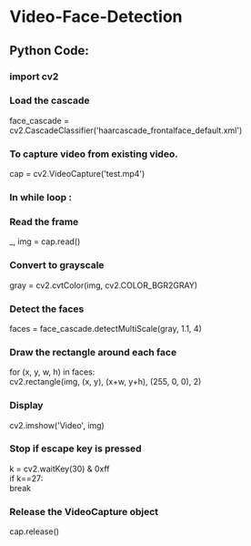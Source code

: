 # Video-Face-Detection
## Python Code:
### import cv2   
### Load the cascade  
face_cascade = cv2.CascadeClassifier('haarcascade_frontalface_default.xml')  
  
### To capture video from existing video.   
cap = cv2.VideoCapture('test.mp4')  
  
### In while loop :
### Read the frame  
 _, img = cap.read()  
  
### Convert to grayscale  
gray = cv2.cvtColor(img, cv2.COLOR_BGR2GRAY)  
  
### Detect the faces  
faces = face_cascade.detectMultiScale(gray, 1.1, 4)  
  
### Draw the rectangle around each face  
for (x, y, w, h) in faces:  
cv2.rectangle(img, (x, y), (x+w, y+h), (255, 0, 0), 2)  
  
### Display  
cv2.imshow('Video', img)  
  
### Stop if escape key is pressed  
 k = cv2.waitKey(30) & 0xff  
 if k==27:  
 break 
          
### Release the VideoCapture object  
cap.release()  
          

